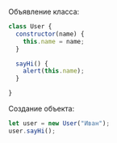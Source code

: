 Объявление класса:

```javascript
class User {
  constructor(name) {
    this.name = name;
  }

  sayHi() {
    alert(this.name);
  }

}
```

Создание объекта:

```javascript
let user = new User("Иван");
user.sayHi();
```

